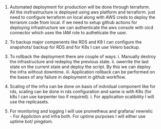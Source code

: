 1. Automated deployment for production will be done through terraform. All the insfrastructure is deployed using aws platform and terraform. just need to configure terraform on local along with AWS creds to deploy the terrarom code from local. 
if we need to setup github actions for deploying infrastructure we can authenticate the aws console with oicd connector which uses the IAM role to autheticate the user.

2. To backup major compenents like RDS and K8 I can configure the snapshots/ backup for RDS and for K8s I can use Velero backup.

3. To rollback the deployment there are couple of ways:
 i. Manually destroy the infrastructure and redeploy the previous state.
 ii. owerrite the last state on the current state and deploy the script. By this we can deploy the infra without downtime.
 iii. Application rollback can be performed on the bases of any failure in deployment in github workflow.

4. Scaling of the infra can be done on basis of indvidual component like for rds, scaling can be done in rds configuration and same is with K8s (for k8s I can use karpenter too if required).
 i. For applicaiton scalibitity I will use the replicasets.

5. For monitoring and logging I will use prometheus and grafana/ newrelic - For Appliction and infra both. For uptime purposes I will either use uptime bot/ pingdom. 
